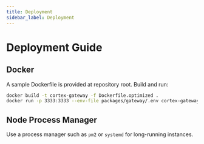 ```yaml
---
title: Deployment
sidebar_label: Deployment
---
```


# Deployment Guide

## Docker
A sample Dockerfile is provided at repository root. Build and run:
```bash
docker build -t cortex-gateway -f Dockerfile.optimized .
docker run -p 3333:3333 --env-file packages/gateway/.env cortex-gateway
```

## Node Process Manager
Use a process manager such as `pm2` or `systemd` for long-running instances.

